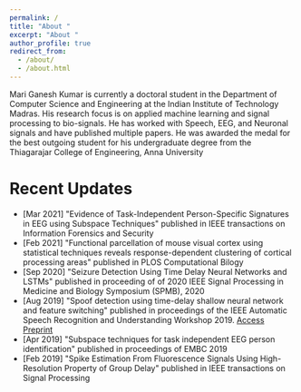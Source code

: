 ```yaml
---
permalink: /
title: "About "
excerpt: "About "
author_profile: true
redirect_from: 
  - /about/
  - /about.html
---
```


Mari Ganesh Kumar is currently a doctoral student in the Department of Computer Science and Engineering at the Indian Institute of Technology Madras. His research focus is on applied machine learning and signal processing to bio-signals. He has worked with Speech, EEG, and Neuronal signals and have published multiple papers. He was awarded the medal for the best outgoing student for his undergraduate degree from the Thiagarajar College of Engineering, Anna University


Recent Updates
======
* \[Mar 2021\] "Evidence of Task-Independent Person-Specific Signatures in EEG using Subspace Techniques" published in IEEE transactions on Information Forensics and Security
* \[Feb 2021\] "Functional parcellation of mouse visual cortex using statistical techniques reveals response-dependent clustering of cortical processing areas" published in PLOS Computational Bilogy
* \[Sep 2020\] "Seizure Detection Using Time Delay Neural Networks and LSTMs" published in proceeding of of 2020 IEEE Signal Processing in Medicine and Biology Symposium (SPMB), 2020
* \[Aug 2019\] "Spoof detection using time-delay shallow neural network and feature switching" published in proceedings of the IEEE Automatic Speech Recognition and Understanding Workshop 2019. [Access Preprint](https://mariganeshkumar.github.io/publication/2019-01-01-Spoof-detection-using-x-vector-and-feature-switching)
* \[Apr 2019\] "Subspace techniques for task independent EEG person identification" published in proceedings of EMBC 2019
* \[Feb 2019\] "Spike Estimation From Fluorescence Signals Using High-Resolution Property of Group Delay" published in IEEE transactions on Signal Processing